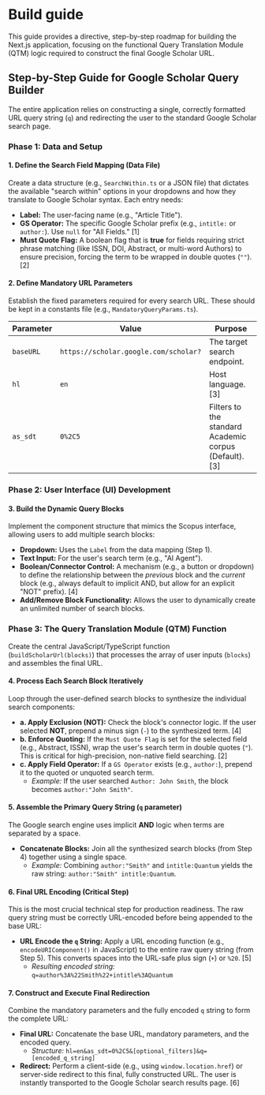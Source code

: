 # Build guide

This guide provides a directive, step-by-step roadmap for building the Next.js application, focusing on the functional Query Translation Module (QTM) logic required to construct the final Google Scholar URL.

## Step-by-Step Guide for Google Scholar Query Builder

The entire application relies on constructing a single, correctly formatted URL query string (`q`) and redirecting the user to the standard Google Scholar search page.

### Phase 1: Data and Setup

#### 1. Define the Search Field Mapping (Data File)
Create a data structure (e.g., `SearchWithin.ts` or a JSON file) that dictates the available "search within" options in your dropdowns and how they translate to Google Scholar syntax. Each entry needs:

*   **Label:** The user-facing name (e.g., "Article Title").
*   **GS Operator:** The specific Google Scholar prefix (e.g., `intitle:` or `author:`). Use `null` for "All Fields." [1]
*   **Must Quote Flag:** A boolean flag that is **true** for fields requiring strict phrase matching (like ISSN, DOI, Abstract, or multi-word Authors) to ensure precision, forcing the term to be wrapped in double quotes (`""`). [2]

#### 2. Define Mandatory URL Parameters
Establish the fixed parameters required for every search URL. These should be kept in a constants file (e.g., `MandatoryQueryParams.ts`).

| Parameter | Value | Purpose |
|---|---|---|
| `baseURL` | `https://scholar.google.com/scholar?` | The target search endpoint. |
| `hl` | `en` | Host language. [3] |
| `as_sdt` | `0%2C5` | Filters to the standard Academic corpus (Default). [3] |

### Phase 2: User Interface (UI) Development

#### 3. Build the Dynamic Query Blocks
Implement the component structure that mimics the Scopus interface, allowing users to add multiple search blocks:

*   **Dropdown:** Uses the `Label` from the data mapping (Step 1).
*   **Text Input:** For the user's search term (e.g., "AI Agent").
*   **Boolean/Connector Control:** A mechanism (e.g., a button or dropdown) to define the relationship between the *previous* block and the *current* block (e.g., always default to implicit AND, but allow for an explicit "NOT" prefix). [4]
*   **Add/Remove Block Functionality:** Allows the user to dynamically create an unlimited number of search blocks.

### Phase 3: The Query Translation Module (QTM) Function

Create the central JavaScript/TypeScript function (`buildScholarUrl(blocks)`) that processes the array of user inputs (`blocks`) and assembles the final URL.

#### 4. Process Each Search Block Iteratively
Loop through the user-defined search blocks to synthesize the individual search components:

*   **a. Apply Exclusion (NOT):** Check the block's connector logic. If the user selected **NOT**, prepend a minus sign (`-`) to the synthesized term. [4]
*   **b. Enforce Quoting:** If the `Must Quote Flag` is set for the selected field (e.g., Abstract, ISSN), wrap the user's search term in double quotes (`"`). This is critical for high-precision, non-native field searching. [2]
*   **c. Apply Field Operator:** If a `GS Operator` exists (e.g., `author:`), prepend it to the quoted or unquoted search term.
    *   *Example:* If the user searched `Author: John Smith`, the block becomes `author:"John Smith"`.

#### 5. Assemble the Primary Query String (`q` parameter)
The Google search engine uses implicit **AND** logic when terms are separated by a space.

*   **Concatenate Blocks:** Join all the synthesized search blocks (from Step 4) together using a single space.
    *   *Example:* Combining `author:"Smith"` and `intitle:Quantum` yields the raw string: `author:"Smith" intitle:Quantum`.

#### 6. Final URL Encoding (Critical Step)
This is the most crucial technical step for production readiness. The raw query string must be correctly URL-encoded before being appended to the base URL:

*   **URL Encode the `q` String:** Apply a URL encoding function (e.g., `encodeURIComponent()` in JavaScript) to the entire raw query string (from Step 5). This converts spaces into the URL-safe plus sign (`+`) or `%20`. [5]
    *   *Resulting encoded string:* `q=author%3A%22Smith%22+intitle%3AQuantum`

#### 7. Construct and Execute Final Redirection
Combine the mandatory parameters and the fully encoded `q` string to form the complete URL:

*   **Final URL:** Concatenate the base URL, mandatory parameters, and the encoded query.
    *   *Structure:* `hl=en&as_sdt=0%2C5&[optional_filters]&q=[encoded_q_string]`
*   **Redirect:** Perform a client-side (e.g., using `window.location.href`) or server-side redirect to this final, fully constructed URL. The user is instantly transported to the Google Scholar search results page. [6]